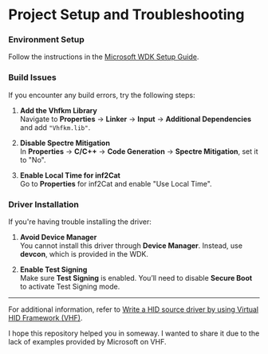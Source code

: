 # Project Setup and Troubleshooting

### Environment Setup
Follow the instructions in the [Microsoft WDK Setup Guide](https://learn.microsoft.com/en-us/windows-hardware/drivers/download-the-wdk).

### Build Issues
If you encounter any build errors, try the following steps:

1. **Add the Vhfkm Library**  
   Navigate to **Properties** → **Linker** → **Input** → **Additional Dependencies** and add `"Vhfkm.lib"`.

2. **Disable Spectre Mitigation**  
   In **Properties** → **C/C++** → **Code Generation** → **Spectre Mitigation**, set it to "No".

3. **Enable Local Time for inf2Cat**  
   Go to **Properties** for inf2Cat and enable "Use Local Time".

### Driver Installation
If you're having trouble installing the driver:

1. **Avoid Device Manager**  
   You cannot install this driver through **Device Manager**. Instead, use **devcon**, which is provided in the WDK.

2. **Enable Test Signing**  
   Make sure **Test Signing** is enabled. You’ll need to disable **Secure Boot** to activate Test Signing mode.

---

For additional information, refer to [Write a HID source driver by using Virtual HID Framework (VHF)](https://learn.microsoft.com/en-us/windows-hardware/drivers/hid/virtual-hid-framework--vhf-).

I hope this repository helped you in someway. I wanted to share it due to the lack of examples provided by Microsoft on VHF.
